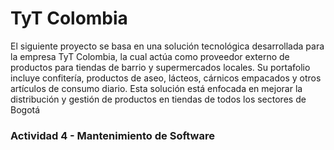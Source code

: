 # TyT Colombia

El siguiente proyecto se basa en una solución tecnológica desarrollada para la empresa TyT Colombia, 
la cual actúa como proveedor externo de productos para tiendas de barrio y supermercados locales. 
Su portafolio incluye confitería, productos de aseo, lácteos, cárnicos empacados y otros artículos de consumo diario. 
Esta solución está enfocada en mejorar la distribución y gestión de productos en tiendas de todos los sectores de Bogotá

### Actividad 4 - Mantenimiento de Software
